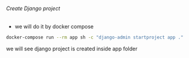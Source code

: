 ###### Create Django project

-   we will do it by docker compose

```sh
docker-compose run --rm app sh -c "django-admin startproject app ."
```

we will see django project is created inside app folder
